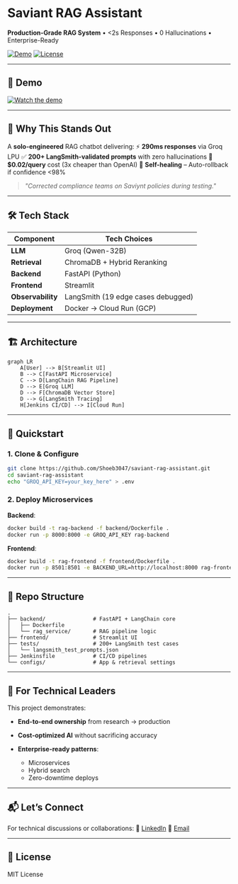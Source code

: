 # Saviant RAG Assistant

**Production-Grade RAG System** • <2s Responses • 0 Hallucinations • Enterprise-Ready

[![Demo](https://img.shields.io/badge/Watch_Demo-YouTube-red)](https://www.youtube.com/watch?v=R7pnDxgg6vY)
[![License](https://img.shields.io/badge/License-MIT-blue)](LICENSE)

---

## 🎥 Demo

[![Watch the demo](https://img.youtube.com/vi/R7pnDxgg6vY/hqdefault.jpg)](https://www.youtube.com/watch?v=R7pnDxgg6vY)

---

## 🎯 **Why This Stands Out**

A **solo-engineered** RAG chatbot delivering:
⚡ **290ms responses** via Groq LPU
✅ **200+ LangSmith-validated prompts** with zero hallucinations
💸 **\$0.02/query** cost (3x cheaper than OpenAI)
🔧 **Self-healing** – Auto-rollback if confidence <98%

> *"Corrected compliance teams on Saviynt policies during testing."*

---

## 🛠️ **Tech Stack**

| Component         | Tech Choices                       |
| ----------------- | ---------------------------------- |
| **LLM**           | Groq (Qwen-32B)                    |
| **Retrieval**     | ChromaDB + Hybrid Reranking        |
| **Backend**       | FastAPI (Python)                   |
| **Frontend**      | Streamlit                          |
| **Observability** | LangSmith (19 edge cases debugged) |
| **Deployment**    | Docker → Cloud Run (GCP)           |

---

## 🏗️ **Architecture**

```mermaid
graph LR  
    A[User] --> B[Streamlit UI]  
    B --> C[FastAPI Microservice]  
    C --> D[LangChain RAG Pipeline]  
    D --> E[Groq LLM]  
    D --> F[ChromaDB Vector Store]  
    D --> G[LangSmith Tracing]  
    H[Jenkins CI/CD] --> I[Cloud Run]  
```

---

## 🚀 **Quickstart**

### 1. Clone & Configure

```bash
git clone https://github.com/Shoeb3047/saviant-rag-assistant.git  
cd saviant-rag-assistant  
echo "GROQ_API_KEY=your_key_here" > .env  
```

### 2. Deploy Microservices

**Backend**:

```bash
docker build -t rag-backend -f backend/Dockerfile .  
docker run -p 8000:8000 -e GROQ_API_KEY rag-backend  
```

**Frontend**:

```bash
docker build -t rag-frontend -f frontend/Dockerfile .  
docker run -p 8501:8501 -e BACKEND_URL=http://localhost:8000 rag-frontend  
```

---

## 📂 **Repo Structure**

```
.  
├── backend/               # FastAPI + LangChain core  
│   ├── Dockerfile  
│   └── rag_service/       # RAG pipeline logic  
├── frontend/              # Streamlit UI  
├── tests/                 # 200+ LangSmith test cases  
│   └── langsmith_test_prompts.json  
├── Jenkinsfile            # CI/CD pipelines  
└── configs/               # App & retrieval settings  
```

---

## 💼 **For Technical Leaders**

This project demonstrates:

* **End-to-end ownership** from research → production
* **Cost-optimized AI** without sacrificing accuracy
* **Enterprise-ready patterns**:

  * Microservices
  * Hybrid search
  * Zero-downtime deploys

---

## 📬 **Let’s Connect**

For technical discussions or collaborations:
🔗 [LinkedIn](https://www.linkedin.com/in/shoeb-masood-373b61193/)
📧 [Email](mailto:shoebmasoodit3047@gmail.com)

---

## 📌 License

MIT License
